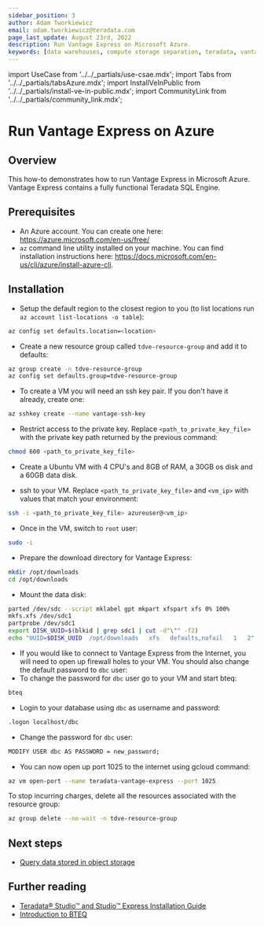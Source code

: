 ```yaml
---
sidebar_position: 3
author: Adam Tworkiewicz
email: adam.tworkiewicz@teradata.com
page_last_update: August 23rd, 2022
description: Run Vantage Express on Microsoft Azure.
keywords: [data warehouses, compute storage separation, teradata, vantage, cloud data platform, object storage, business intelligence, enterprise analytics]
---
```


import UseCase from '../../_partials/use-csae.mdx';
import Tabs from '../../_partials/tabsAzure.mdx';
import InstallVeInPublic from '../../_partials/install-ve-in-public.mdx';
import CommunityLink from '../../_partials/community_link.mdx';

# Run Vantage Express on Azure

<UseCase />

## Overview

This how-to demonstrates how to run Vantage Express in Microsoft Azure. Vantage Express contains a fully functional Teradata SQL Engine.

## Prerequisites

* An Azure account. You can create one here: https://azure.microsoft.com/en-us/free/
* `az` command line utility installed on your machine. You can find installation instructions here: https://docs.microsoft.com/en-us/cli/azure/install-azure-cli.

## Installation

* Setup the default region to the closest region to you (to list locations run `az account list-locations -o table`):

```bash
az config set defaults.location=<location>
```

* Create a new resource group called `tdve-resource-group` and add it to defaults:
````bash
az group create -n tdve-resource-group
az config set defaults.group=tdve-resource-group
````

* To create a VM you will need an ssh key pair. If you don't have it already, create one:
````bash
az sshkey create --name vantage-ssh-key
````

* Restrict access to the private key. Replace `<path_to_private_key_file>` with the private key path returned by the previous command:
````bash
chmod 600 <path_to_private_key_file>
````

* Create a Ubuntu VM with 4 CPU's and 8GB of RAM, a 30GB os disk and a 60GB data disk.

<Tabs />

* ssh to your VM. Replace `<path_to_private_key_file>` and `<vm_ip>` with values that match your environment:
```bash
ssh -i <path_to_private_key_file> azureuser@<vm_ip>
```

* Once in the VM, switch to `root` user:
```bash
sudo -i
```

* Prepare the download directory for Vantage Express:
```bash
mkdir /opt/downloads
cd /opt/downloads
```

* Mount the data disk:
```bash
parted /dev/sdc --script mklabel gpt mkpart xfspart xfs 0% 100%
mkfs.xfs /dev/sdc1
partprobe /dev/sdc1
export DISK_UUID=$(blkid | grep sdc1 | cut -d"\"" -f2)
echo "UUID=$DISK_UUID  /opt/downloads   xfs   defaults,nofail   1   2" >> /etc/fstab
```

<InstallVeInPublic />

* If you would like to connect to Vantage Express from the Internet, you will need to open up firewall holes to your VM. You should also change the default password to `dbc` user:
* To change the password for `dbc` user go to your VM and start bteq:
```bash
bteq
```

* Login to your database using `dbc` as username and password:
```bash
.logon localhost/dbc
```

* Change the password for `dbc` user:
```bash
MODIFY USER dbc AS PASSWORD = new_password;
```

* You can now open up port 1025 to the internet using gcloud command:
```bash
az vm open-port --name teradata-vantage-express --port 1025
```

To stop incurring charges, delete all the resources associated with the resource group:
```bash
az group delete --no-wait -n tdve-resource-group
```

## Next steps
* [Query data stored in object storage](../../manage-data/nos.md)

## Further reading
* [Teradata® Studio™ and Studio™ Express Installation Guide](https://docs.teradata.com/r/Teradata-StudioTM-and-StudioTM-Express-Installation-Guide-17.20)
* [Introduction to BTEQ](https://docs.teradata.com/r/jmAxXLdiDu6NiyjT6hhk7g/root)

<CommunityLink/>
